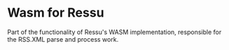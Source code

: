 # Wasm for Ressu

Part of the functionality of Ressu's WASM implementation, responsible for the RSS.XML parse and process work. 
